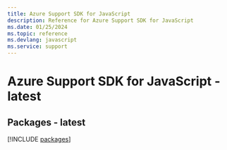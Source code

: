 ```yaml
---
title: Azure Support SDK for JavaScript
description: Reference for Azure Support SDK for JavaScript
ms.date: 01/25/2024
ms.topic: reference
ms.devlang: javascript
ms.service: support
---
```

# Azure Support SDK for JavaScript - latest
## Packages - latest
[!INCLUDE [packages](support-index.md)]
